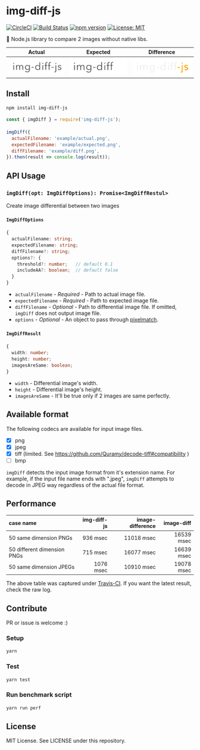 # img-diff-js

[![CircleCI](https://circleci.com/gh/reg-viz/img-diff-js.svg?style=svg)](https://circleci.com/gh/reg-viz/img-diff-js)
[![Build Status](https://travis-ci.org/reg-viz/img-diff-js.svg?branch=master)](https://travis-ci.org/reg-viz/img-diff-js)
[![npm version](https://badge.fury.io/js/img-diff-js.svg)](https://badge.fury.io/js/img-diff-js)
[![License: MIT](https://img.shields.io/badge/License-MIT-blue.svg)](https://opensource.org/licenses/MIT)


:art: Node.js library to compare 2 images without native libs.

| Actual | Expected | Difference |
|:---:|:---:|:---:|
| ![actual](example/actual.png) | ![expected](example/expected.png) | ![diff](example/diff.png) |

## Install

```sh
npm install img-diff-js
```

```js
const { imgDiff } = require('img-diff-js');

imgDiff({
  actualFilename: 'example/actual.png',
  expectedFilename: 'example/expected.png',
  diffFilename: 'example/diff.png',
}).then(result => console.log(result));
```

## API Usage

### `imgDiff(opt: ImgDiffOptions): Promise<ImgDiffRestul>`
Create image differential between two images

#### `ImgDiffOptions`

```ts
{
  actualFilename: string;
  expectedFilename: string;
  diffFilename?: string;
  options?: {
    threshold?: number;   // default 0.1
    includeAA?: boolean;  // default false
  }
}
```

- `actualFilename` - *Required* - Path to actual image file.
- `expectedFilename` - *Required* - Path to expected image file.
- `diffFilename` - *Optional* - Path to differential image file. If omitted, `imgDiff` does not output image file.
- `options` - *Optional* - An object to pass through [pixelmatch](https://github.com/mapbox/pixelmatch#api).

#### `ImgDiffResult`

```ts
{
  width: number;
  height: number;
  imagesAreSame: boolean;
}
```

- `width` - Differential image's width.
- `height` - Differential image's height.
- `imagesAreSame` - It'll be true only if 2 images are same perfectly.

## Available format

The following codecs are available for input image files.

- [x] png
- [x] jpeg
- [x] tiff (limited. See https://github.com/Quramy/decode-tiff#compatibility )
- [ ] bmp

`imgDiff` detects the input image format from it's extension name. For example, if the input file name ends with ".jpeg", `imgDiff` attempts to decode in JPEG way regardless of the actual file format.

## Performance

 | case name | img-diff-js | image-difference | image-diff | 
 |:---|---:|---:|---:|
 | 50 same dimension PNGs | 936 msec | 11018 msec | 16539 msec | 
 | 50 different dimension PNGs | 715 msec | 16077 msec | 16639 msec | 
 | 50 same dimension JPEGs | 1076 msec | 10910 msec | 19078 msec | 

The above table was captured under [Travis-CI](https://travis-ci.org/reg-viz/img-diff-js). If you want the latest result, check the raw log.

## Contribute
PR or issue is welcome :)

### Setup

```sh
yarn
```

### Test

```sh
yarn test
```

### Run benchmark script

```sh
yarn run perf
```

## License

MIT License. See LICENSE under this repository.
